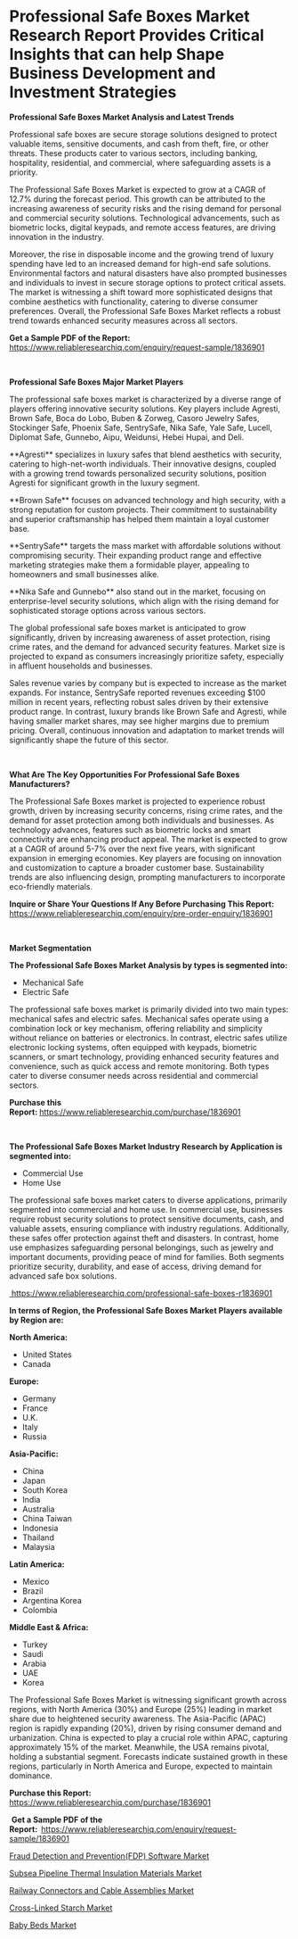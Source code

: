 <p><h1>Professional Safe Boxes Market Research Report Provides Critical Insights that can help Shape Business Development and Investment Strategies</h1></p><p><strong>Professional Safe Boxes Market Analysis and Latest Trends</strong></p>
<p><p>Professional safe boxes are secure storage solutions designed to protect valuable items, sensitive documents, and cash from theft, fire, or other threats. These products cater to various sectors, including banking, hospitality, residential, and commercial, where safeguarding assets is a priority.</p><p>The Professional Safe Boxes Market is expected to grow at a CAGR of 12.7% during the forecast period. This growth can be attributed to the increasing awareness of security risks and the rising demand for personal and commercial security solutions. Technological advancements, such as biometric locks, digital keypads, and remote access features, are driving innovation in the industry.</p><p>Moreover, the rise in disposable income and the growing trend of luxury spending have led to an increased demand for high-end safe solutions. Environmental factors and natural disasters have also prompted businesses and individuals to invest in secure storage options to protect critical assets. The market is witnessing a shift toward more sophisticated designs that combine aesthetics with functionality, catering to diverse consumer preferences. Overall, the Professional Safe Boxes Market reflects a robust trend towards enhanced security measures across all sectors.</p></p>
<p><strong>Get a Sample PDF of the Report:&nbsp;</strong> <a href="https://www.reliableresearchiq.com/enquiry/request-sample/1836901?utm_campaign=1876&utm_medium=2&utm_source=Github&utm_content=ia&utm_term=26032025&utm_id=professional-safe-boxes">https://www.reliableresearchiq.com/enquiry/request-sample/1836901</a></p>
<p>&nbsp;</p>
<p><strong>Professional Safe Boxes Major Market Players</strong></p>
<p><p>The professional safe boxes market is characterized by a diverse range of players offering innovative security solutions. Key players include Agresti, Brown Safe, Boca do Lobo, Buben & Zorweg, Casoro Jewelry Safes, Stockinger Safe, Phoenix Safe, SentrySafe, Nika Safe, Yale Safe, Lucell, Diplomat Safe, Gunnebo, Aipu, Weidunsi, Hebei Hupai, and Deli. </p><p>**Agresti** specializes in luxury safes that blend aesthetics with security, catering to high-net-worth individuals. Their innovative designs, coupled with a growing trend towards personalized security solutions, position Agresti for significant growth in the luxury segment. </p><p>**Brown Safe** focuses on advanced technology and high security, with a strong reputation for custom projects. Their commitment to sustainability and superior craftsmanship has helped them maintain a loyal customer base. </p><p>**SentrySafe** targets the mass market with affordable solutions without compromising security. Their expanding product range and effective marketing strategies make them a formidable player, appealing to homeowners and small businesses alike.</p><p>**Nika Safe and Gunnebo** also stand out in the market, focusing on enterprise-level security solutions, which align with the rising demand for sophisticated storage options across various sectors.</p><p>The global professional safe boxes market is anticipated to grow significantly, driven by increasing awareness of asset protection, rising crime rates, and the demand for advanced security features. Market size is projected to expand as consumers increasingly prioritize safety, especially in affluent households and businesses.</p><p>Sales revenue varies by company but is expected to increase as the market expands. For instance, SentrySafe reported revenues exceeding $100 million in recent years, reflecting robust sales driven by their extensive product range. In contrast, luxury brands like Brown Safe and Agresti, while having smaller market shares, may see higher margins due to premium pricing. Overall, continuous innovation and adaptation to market trends will significantly shape the future of this sector.</p></p>
<p>&nbsp;</p>
<p><strong>What Are The Key Opportunities For Professional Safe Boxes Manufacturers?</strong></p>
<p><p>The Professional Safe Boxes market is projected to experience robust growth, driven by increasing security concerns, rising crime rates, and the demand for asset protection among both individuals and businesses. As technology advances, features such as biometric locks and smart connectivity are enhancing product appeal. The market is expected to grow at a CAGR of around 5-7% over the next five years, with significant expansion in emerging economies. Key players are focusing on innovation and customization to capture a broader customer base. Sustainability trends are also influencing design, prompting manufacturers to incorporate eco-friendly materials.</p></p>
<p><strong>Inquire or Share Your Questions If Any Before Purchasing This Report:</strong> <a href="https://www.reliableresearchiq.com/enquiry/pre-order-enquiry/1836901?utm_campaign=1876&utm_medium=2&utm_source=Github&utm_content=ia&utm_term=26032025&utm_id=professional-safe-boxes">https://www.reliableresearchiq.com/enquiry/pre-order-enquiry/1836901</a></p>
<p>&nbsp;</p>
<p><strong>Market Segmentation</strong></p>
<p><strong>The Professional Safe Boxes Market Analysis by types is segmented into:</strong></p>
<p><ul><li>Mechanical Safe</li><li>Electric Safe</li></ul></p>
<p><p>The professional safe boxes market is primarily divided into two main types: mechanical safes and electric safes. Mechanical safes operate using a combination lock or key mechanism, offering reliability and simplicity without reliance on batteries or electronics. In contrast, electric safes utilize electronic locking systems, often equipped with keypads, biometric scanners, or smart technology, providing enhanced security features and convenience, such as quick access and remote monitoring. Both types cater to diverse consumer needs across residential and commercial sectors.</p></p>
<p><strong>Purchase this Report:&nbsp;</strong><a href="https://www.reliableresearchiq.com/purchase/1836901?utm_campaign=1876&utm_medium=2&utm_source=Github&utm_content=ia&utm_term=26032025&utm_id=professional-safe-boxes">https://www.reliableresearchiq.com/purchase/1836901</a></p>
<p>&nbsp;</p>
<p><strong>The Professional Safe Boxes Market Industry Research by Application is segmented into:</strong></p>
<p><ul><li>Commercial Use</li><li>Home Use</li></ul></p>
<p><p>The professional safe boxes market caters to diverse applications, primarily segmented into commercial and home use. In commercial use, businesses require robust security solutions to protect sensitive documents, cash, and valuable assets, ensuring compliance with industry regulations. Additionally, these safes offer protection against theft and disasters. In contrast, home use emphasizes safeguarding personal belongings, such as jewelry and important documents, providing peace of mind for families. Both segments prioritize security, durability, and ease of access, driving demand for advanced safe box solutions.</p></p>
<p><a href="https://www.reliableresearchiq.com/professional-safe-boxes-r1836901?utm_campaign=1876&utm_medium=2&utm_source=Github&utm_content=ia&utm_term=26032025&utm_id=professional-safe-boxes">&nbsp;https://www.reliableresearchiq.com/professional-safe-boxes-r1836901</a></p>
<p><strong>In terms of Region, the Professional Safe Boxes Market Players available by Region are:</strong></p>
<p>
    <p> <strong> North America: </strong>
        <ul>
            <li>United States</li>
            <li>Canada</li>
        </ul>
        </p> 
    <p> <strong> Europe: </strong>
        <ul>
            <li>Germany</li>
            <li>France</li>
            <li>U.K.</li>
            <li>Italy</li>
            <li>Russia</li>
        </ul>
        </p> 
    <p> <strong> Asia-Pacific: </strong>
        <ul>
            <li>China</li>
            <li>Japan</li>
            <li>South Korea</li>
            <li>India</li>
            <li>Australia</li>
            <li>China Taiwan</li>
            <li>Indonesia</li>
            <li>Thailand</li>
            <li>Malaysia</li>
        </ul>
        </p> 
    <p> <strong> Latin America: </strong>
        <ul>
            <li>Mexico</li>
            <li>Brazil</li>
            <li>Argentina Korea</li>
            <li>Colombia</li>
        </ul>
        </p> 
    <p> <strong> Middle East & Africa: </strong>
        <ul>
            <li>Turkey</li>
            <li>Saudi</li>
            <li>Arabia</li>
            <li>UAE</li>
            <li>Korea</li>
        </ul>
    </p>
    </p>
<p><p>The Professional Safe Boxes Market is witnessing significant growth across regions, with North America (30%) and Europe (25%) leading in market share due to heightened security awareness. The Asia-Pacific (APAC) region is rapidly expanding (20%), driven by rising consumer demand and urbanization. China is expected to play a crucial role within APAC, capturing approximately 15% of the market. Meanwhile, the USA remains pivotal, holding a substantial segment. Forecasts indicate sustained growth in these regions, particularly in North America and Europe, expected to maintain dominance.</p></p>
<p><strong>Purchase this Report: </strong><a href="https://www.reliableresearchiq.com/purchase/1836901?utm_campaign=1876&utm_medium=2&utm_source=Github&utm_content=ia&utm_term=26032025&utm_id=professional-safe-boxes">https://www.reliableresearchiq.com/purchase/1836901</a></p>
<p>&nbsp;<strong>Get a Sample PDF of the Report:&nbsp;&nbsp;</strong><a href="https://www.reliableresearchiq.com/enquiry/request-sample/1836901?utm_campaign=1876&utm_medium=2&utm_source=Github&utm_content=ia&utm_term=26032025&utm_id=professional-safe-boxes">https://www.reliableresearchiq.com/enquiry/request-sample/1836901</a></p>
<p><strong></strong></p>
<p><p><a href="https://github.com/birbamanan03/Market-Research-Report-List-1/blob/main/fraud-detection-and-preventionfdp-software-market.md?utm_campaign=1876&utm_medium=2&utm_source=Github&utm_content=ia&utm_term=26032025&utm_id=professional-safe-boxes">Fraud Detection and Prevention(FDP) Software Market</a></p><p><a href="https://github.com/nibbsmantji/Market-Research-Report-List-1/blob/main/subsea-pipeline-thermal-insulation-materials-market.md?utm_campaign=1876&utm_medium=2&utm_source=Github&utm_content=ia&utm_term=26032025&utm_id=professional-safe-boxes">Subsea Pipeline Thermal Insulation Materials Market</a></p><p><a href="https://github.com/osamhcombre/Market-Research-Report-List-1/blob/main/railway-connectors-and-cable-assemblies-market.md?utm_campaign=1876&utm_medium=2&utm_source=Github&utm_content=ia&utm_term=26032025&utm_id=professional-safe-boxes">Railway Connectors and Cable Assemblies Market</a></p><p><a href="https://github.com/guleealhani/Market-Research-Report-List-1/blob/main/cross-linked-starch-market.md?utm_campaign=1876&utm_medium=2&utm_source=Github&utm_content=ia&utm_term=26032025&utm_id=professional-safe-boxes">Cross-Linked Starch Market</a></p><p><a href="https://github.com/djibenesha/Market-Research-Report-List-1/blob/main/baby-beds-market.md?utm_campaign=1876&utm_medium=2&utm_source=Github&utm_content=ia&utm_term=26032025&utm_id=professional-safe-boxes">Baby Beds Market</a></p></p>
